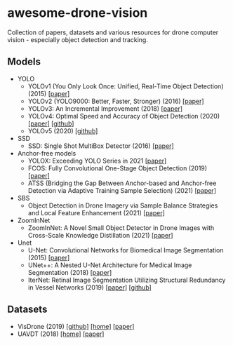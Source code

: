 # awesome-drone-vision
Collection of papers, datasets and various resources for drone computer vision - especially object detection and tracking.

## Models
  - YOLO
    - YOLOv1 (You Only Look Once: Unified, Real-Time Object Detection) (2015) [[paper]](https://arxiv.org/abs/1506.02640)
    - YOLOv2 (YOLO9000: Better, Faster, Stronger) (2016) [[paper]](https://arxiv.org/abs/1612.08242)
    - YOLOv3: An Incremental Improvement (2018) [[paper]](https://arxiv.org/abs/1804.02767)
    - YOLOv4: Optimal Speed and Accuracy of Object Detection (2020) [[paper]](https://arxiv.org/abs/2004.10934) [[github]](https://github.com/AlexeyAB/darknet)
    - YOLOv5 (2020) [[github]](https://github.com/ultralytics/yolov5)
  - SSD
    - SSD: Single Shot MultiBox Detector (2016) [[paper]](https://arxiv.org/abs/1512.02325)
  - Anchor-free models
    - YOLOX: Exceeding YOLO Series in 2021 [[paper]](https://arxiv.org/abs/2107.08430)
    - FCOS: Fully Convolutional One-Stage Object Detection (2019) [[paper]](https://arxiv.org/abs/1904.01355)
    - ATSS (Bridging the Gap Between Anchor-based and Anchor-free Detection via Adaptive Training Sample Selection) (2021) [[paper]](https://arxiv.org/abs/1912.02424)
  - SBS
    - Object Detection in Drone Imagery via Sample Balance Strategies and Local Feature Enhancement (2021) [[paper]](https://www.mdpi.com/2076-3417/11/8/3547)
  - ZoomInNet
    - ZoomInNet: A Novel Small Object Detector in Drone Images with Cross-Scale Knowledge Distillation (2021) [[paper]](https://www.mdpi.com/2072-4292/13/6/1198)
  - Unet
    - U-Net: Convolutional Networks for Biomedical Image Segmentation (2015) [[paper]](https://arxiv.org/abs/1505.04597)
    - UNet++: A Nested U-Net Architecture for Medical Image Segmentation (2018) [[paper]](https://arxiv.org/abs/1807.10165)
    - IterNet: Retinal Image Segmentation Utilizing Structural Redundancy in Vessel Networks (2019) [[paper]](https://arxiv.org/abs/1912.05763) [[github]](https://github.com/conscienceli/IterNet)

## Datasets
  - VisDrone (2019) [[github]](https://github.com/VisDrone/VisDrone-Dataset) [[home]](http://aiskyeye.com/) [[paper]](https://arxiv.org/abs/2001.06303)
  - UAVDT (2018) [[home]](https://sites.google.com/view/grli-uavdt/%E9%A6%96%E9%A1%B5) [[paper]](https://arxiv.org/abs/1804.00518)
